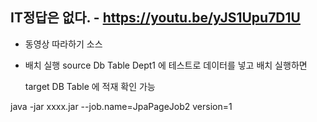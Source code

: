 ## IT정답은 없다. - https://youtu.be/yJS1Upu7D1U
- 동영상 따라하기 소스
- 배치 실행 
  source Db Table Dept1 에  테스트로 데이터를 넣고 배치 실행하면 
  
  target DB Table 에 적재 확인 가능
 
 java -jar xxxx.jar --job.name=JpaPageJob2 version=1
